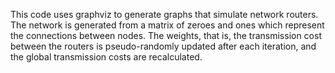 This code uses graphviz to generate graphs that simulate network routers. The network is generated from a matrix of zeroes and ones
which represent the connections between nodes. The weights, that is, the transmission cost between the routers is pseudo-randomly updated
after each iteration, and the global transmission costs are recalculated.
